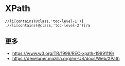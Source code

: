 # XPath

```
//li[contains(@class,'toc-level-1')]
.//li[contains(@class,'toc-level-2')]/a
```

## 更多

- https://www.w3.org/TR/1999/REC-xpath-19991116/ 
- https://developer.mozilla.org/en-US/docs/Web/XPath
